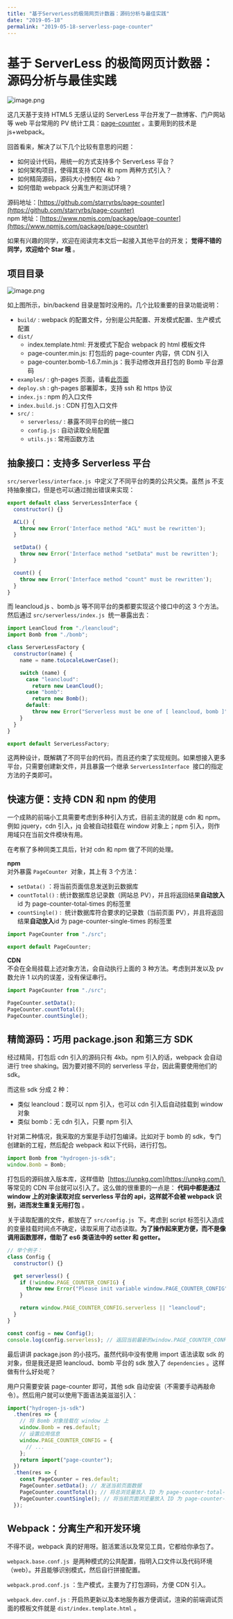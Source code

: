 ```yaml
---
title: "基于ServerLess的极简网页计数器：源码分析与最佳实践"
date: "2019-05-18"
permalink: "2019-05-18-serverless-page-counter"
---
```


# 基于 ServerLess 的极简网页计数器：源码分析与最佳实践

![image.png](https://cdn.nlark.com/yuque/0/2019/png/233327/1558170012750-30c5b80b-d61b-4c71-9a20-6f98dbc2d81d.png#align=left&display=inline&height=898&name=image.png&originHeight=898&originWidth=1311&size=43753&status=done&width=1311)

这几天基于支持 HTML5 无感认证的 ServerLess 平台开发了一款博客、门户网站等 web 平台常用的 PV 统计工具：[page-counter](https://github.com/starryrbs/page-counter) 。主要用到的技术是 js+webpack。

回首看来，解决了以下几个比较有意思的问题：

- 如何设计代码，用统一的方式支持多个 ServerLess 平台？
- 如何架构项目，使得其支持 CDN 和 npm 两种方式引入？
- 如何精简源码，源码大小控制在 4kb？
- 如何借助 webpack 分离生产和测试环境？

源码地址：[https://github.com/starryrbs/page-counter](https://github.com/starryrbs/page-counter)<br />npm 地址：[https://www.npmjs.com/package/page-counter](https://www.npmjs.com/package/page-counter)

如果有兴趣的同学，欢迎在阅读完本文后一起接入其他平台的开发； **觉得不错的同学，欢迎给个 Star 哦** 。

## 项目目录

![image.png](https://cdn.nlark.com/yuque/0/2019/png/233327/1558166588782-dbc988e3-916e-46ad-895e-1972db727e1c.png)

如上图所示，bin/backend 目录是暂时没用的。几个比较重要的目录功能说明：

- `build/` : webpack 的配置文件，分别是公共配置、开发模式配置、生产模式配置
- `dist/`
  - index.template.html: 开发模式下配合 webpack 的 html 模板文件
  - page-counter.min.js: 打包后的 page-counter 内容，供 CDN 引入
  - page-counter.bomb-1.6.7.min.js：我手动修改并且打包的 Bomb 平台源码
- `examples/` : gh-pages 页面，请看[此页面](https://godbmw.com/page-counter/)
- `deploy.sh` : gh-pages 部署脚本，支持 ssh 和 https 协议
- `index.js` : npm 的入口文件
- `index.build.js` : CDN 打包入口文件
- `src/` :
  - `serverless/` : 暴露不同平台的统一接口
  - `config.js` : 自动读取全局配置
  - `utils.js` : 常用函数方法

## 抽象接口：支持多 Serverless 平台

`src/serverless/interface.js`  中定义了不同平台的类的公共父类。虽然 js 不支持抽象接口，但是也可以通过抛出错误来实现：

```javascript
export default class ServerLessInterface {
  constructor() {}

  ACL() {
    throw new Error('Interface method "ACL" must be rewritten');
  }

  setData() {
    throw new Error('Interface method "setData" must be rewritten');
  }

  count() {
    throw new Error('Interface method "count" must be rewritten');
  }
}
```

而 leancloud.js 、bomb.js 等不同平台的类都要实现这个接口中的这 3 个方法。然后通过 `src/serverless/index.js`  统一暴露出去：

```javascript
import LeanCloud from "./leancloud";
import Bomb from "./bomb";

class ServerLessFactory {
  constructor(name) {
    name = name.toLocaleLowerCase();

    switch (name) {
      case "leancloud":
        return new LeanCloud();
      case "bomb":
        return new Bomb();
      default:
        throw new Error("Serverless must be one of [ leancloud, bomb ]");
    }
  }
}

export default ServerLessFactory;
```

这两种设计，既解耦了不同平台的代码，而且还约束了实现规则。如果想接入更多平台，只需要创建新文件，并且暴露一个继承 `ServerLessInterface`  接口的指定方法的子类即可。

## 快速方便：支持 CDN 和 npm 的使用

一个成熟的前端小工具需要考虑到多种引入方式，目前主流的就是 cdn 和 npm。例如 jquery，cdn 引入，jq 会被自动挂载在 window 对象上；npm 引入，则作用域只在当前文件模块有用。

在考察了多种同类工具后，针对 cdn 和 npm 做了不同的处理。

**npm** <br />对外暴露 `PageCounter`  对象，其上有 3 个方法：

- `setData()` ：将当前页面信息发送到云数据库
- `countTotal()` : 统计数据库总记录数（网站总 PV），并且将返回结果**自动放入**id 为 page-counter-total-times 的标签里
- `countSingle()` :  统计数据库符合要求的记录数（当前页面 PV），并且将返回结果**自动放入**id 为 page-counter-single-times 的标签里

```javascript
import PageCounter from "./src";

export default PageCounter;
```

**CDN**<br />不会在全局挂载上述对象方法，会自动执行上面的 3 种方法。考虑到并发以及 pv 数允许 1 以内的误差，没有保证串行。

```javascript
import PageCounter from "./src";

PageCounter.setData();
PageCounter.countTotal();
PageCounter.countSingle();
```

## 精简源码：巧用 package.json 和第三方 SDK

经过精简，打包后 cdn 引入的源码只有 4kb。npm 引入的话，webpack 会自动进行 tree shaking。因为要对接不同的 serverless 平台，因此需要使用他们的 sdk。

而这些 sdk 分成 2 种：

- 类似 leancloud：既可以 npm 引入，也可以 cdn 引入后自动挂载到 window 对象
- 类似 bomb：无 cdn 引入，只要 npm 引入

针对第二种情况，我采取的方案是手动打包编译。比如对于 bomb 的 sdk，专门创建新的工程，然后配合 webpack 和以下代码，进行打包。

```javascript
import Bomb from "hydrogen-js-sdk";
window.Bomb = Bomb;
```

打包后的源码放入版本库，这样借助  [https://unpkg.com](https://unpkg.com/)  等常见的 CDN 平台就可以引入了。这么做的很重要的一点是： **代码中都是通过 window 上的对象读取对应 serverless 平台的 api，这样就不会被 webpack 识别，进而发生重复无用打包** 。

关于读取配置的文件，都放在了 `src/config.js`  下。考虑到 script 标签引入造成的变量挂载时间点不确定，读取采用了动态读取。**为了操作起来更方便，而不是像调用函数那样，借助了 es6 类语法中的 setter 和 getter。**

```javascript
// 举个例子：
class Config {
  constructor() {}

  get serverless() {
    if (!window.PAGE_COUNTER_CONFIG) {
      throw new Error("Please init variable window.PAGE_COUNTER_CONFIG");
    }

    return window.PAGE_COUNTER_CONFIG.serverless || "leancloud";
  }
}

const config = new Config();
console.log(config.serverless); // 返回当前最新的window.PAGE_COUNTER_CONFIG.serverless
```

最后讲讲 package.json 的小技巧。虽然代码中没有使用 import 语法读取 sdk 的对象，但是我还是把 leancloud、bomb 平台的 sdk 放入了 `dependencies` 。这样做有什么好处呢？

用户只需要安装 page-counter 即可，其他 sdk 自动安装（不需要手动再敲命令）。然后用户就可以使用下面语法美滋滋引入：

```javascript
import("hydrogen-js-sdk")
  .then(res => {
    // 将 Bomb 对象挂载在 window 上
    window.Bomb = res.default;
    // 设置应用信息
    window.PAGE_COUNTER_CONFIG = {
      // ...
    };
    return import("page-counter");
  })
  .then(res => {
    const PageCounter = res.default;
    PageCounter.setData(); // 发送当前页面数据
    PageCounter.countTotal(); // 将总浏览量放入 ID 为 page-counter-total-times 的DOM元素中
    PageCounter.countSingle(); // 将当前页面浏览量放入 ID 为 page-counter-single-times 的DOM元素中
  });
```

## Webpack：分离生产和开发环境

不得不说，webpack 真的好用呀。脏活累活以及常见工具，它都给你承包了。

`webpack.base.conf.js`  是两种模式的公共配置，指明入口文件以及代码环境（web）。并且能够识别模式，然后自行拼接配置。

`webpack.prod.conf.js` ：生产模式，主要为了打包源码，方便 CDN 引入。

`webpack.dev.conf.js` : 开启热更新以及本地服务器方便调试，渲染的前端调试页面的模板文件就是 `dist/index.template.html` 。
